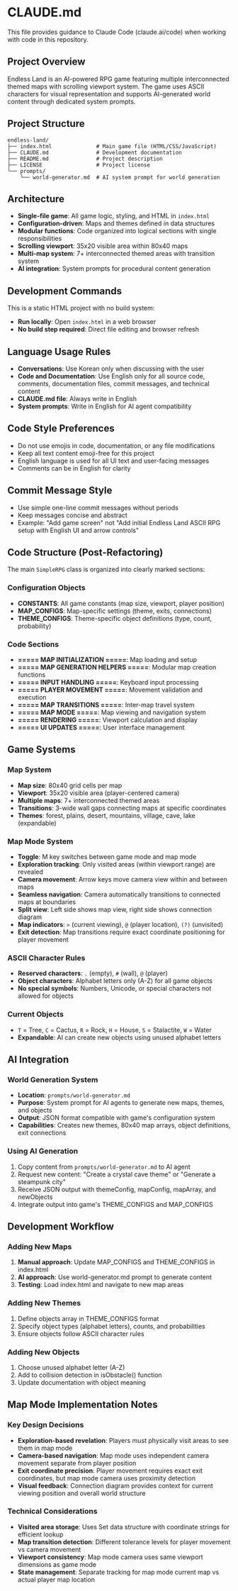 # CLAUDE.md

This file provides guidance to Claude Code (claude.ai/code) when working with code in this repository.

## Project Overview
Endless Land is an AI-powered RPG game featuring multiple interconnected themed maps with scrolling viewport system. The game uses ASCII characters for visual representation and supports AI-generated world content through dedicated system prompts.

## Project Structure
```
endless-land/
├── index.html              # Main game file (HTML/CSS/JavaScript)
├── CLAUDE.md               # Development documentation
├── README.md               # Project description
├── LICENSE                 # Project license
└── prompts/
    └── world-generator.md  # AI system prompt for world generation
```

## Architecture
- **Single-file game**: All game logic, styling, and HTML in `index.html`
- **Configuration-driven**: Maps and themes defined in data structures
- **Modular functions**: Code organized into logical sections with single responsibilities
- **Scrolling viewport**: 35x20 visible area within 80x40 maps
- **Multi-map system**: 7+ interconnected themed areas with transition system
- **AI integration**: System prompts for procedural content generation

## Development Commands
This is a static HTML project with no build system:
- **Run locally**: Open `index.html` in a web browser
- **No build step required**: Direct file editing and browser refresh

## Language Usage Rules
- **Conversations**: Use Korean only when discussing with the user
- **Code and Documentation**: Use English only for all source code, comments, documentation files, commit messages, and technical content
- **CLAUDE.md file**: Always write in English
- **System prompts**: Write in English for AI agent compatibility

## Code Style Preferences
- Do not use emojis in code, documentation, or any file modifications
- Keep all text content emoji-free for this project
- English language is used for all UI text and user-facing messages
- Comments can be in English for clarity

## Commit Message Style
- Use simple one-line commit messages without periods
- Keep messages concise and abstract
- Example: "Add game screen" not "Add initial Endless Land ASCII RPG setup with English UI and arrow controls"

## Code Structure (Post-Refactoring)
The main `SimpleRPG` class is organized into clearly marked sections:

### Configuration Objects
- **CONSTANTS**: All game constants (map size, viewport, player position)
- **MAP_CONFIGS**: Map-specific settings (theme, exits, connections)
- **THEME_CONFIGS**: Theme-specific object definitions (type, count, probability)

### Code Sections
- **===== MAP INITIALIZATION =====**: Map loading and setup
- **===== MAP GENERATION HELPERS =====**: Modular map creation functions
- **===== INPUT HANDLING =====**: Keyboard input processing
- **===== PLAYER MOVEMENT =====**: Movement validation and execution
- **===== MAP TRANSITIONS =====**: Inter-map travel system
- **===== MAP MODE =====**: Map viewing and navigation system
- **===== RENDERING =====**: Viewport calculation and display
- **===== UI UPDATES =====**: User interface management

## Game Systems

### Map System
- **Map size**: 80x40 grid cells per map
- **Viewport**: 35x20 visible area (player-centered camera)
- **Multiple maps**: 7+ interconnected themed areas
- **Transitions**: 3-wide wall gaps connecting maps at specific coordinates
- **Themes**: forest, plains, desert, mountains, village, cave, lake (expandable)

### Map Mode System
- **Toggle**: M key switches between game mode and map mode
- **Exploration tracking**: Only visited areas (within viewport range) are revealed
- **Camera movement**: Arrow keys move camera view within and between maps
- **Seamless navigation**: Camera automatically transitions to connected maps at boundaries
- **Split view**: Left side shows map view, right side shows connection diagram
- **Map indicators**: `>` (current viewing), `@` (player location), `(?)` (unvisited)
- **Exit detection**: Map transitions require exact coordinate positioning for player movement

### ASCII Character Rules
- **Reserved characters**: `.` (empty), `#` (wall), `@` (player)
- **Object characters**: Alphabet letters only (A-Z) for all game objects
- **No special symbols**: Numbers, Unicode, or special characters not allowed for objects

### Current Objects
- `T` = Tree, `C` = Cactus, `R` = Rock, `H` = House, `S` = Stalactite, `W` = Water
- **Expandable**: AI can create new objects using unused alphabet letters

## AI Integration

### World Generation System
- **Location**: `prompts/world-generator.md`
- **Purpose**: System prompt for AI agents to generate new maps, themes, and objects
- **Output**: JSON format compatible with game's configuration system
- **Capabilities**: Creates new themes, 80x40 map arrays, object definitions, exit connections

### Using AI Generation
1. Copy content from `prompts/world-generator.md` to AI agent
2. Request new content: "Create a crystal cave theme" or "Generate a steampunk city"
3. Receive JSON output with themeConfig, mapConfig, mapArray, and newObjects
4. Integrate output into game's THEME_CONFIGS and MAP_CONFIGS

## Development Workflow

### Adding New Maps
1. **Manual approach**: Update MAP_CONFIGS and THEME_CONFIGS in index.html
2. **AI approach**: Use world-generator.md prompt to generate content
3. **Testing**: Load index.html and navigate to new map areas

### Adding New Themes
1. Define objects array in THEME_CONFIGS format
2. Specify object types (alphabet letters), counts, and probabilities
3. Ensure objects follow ASCII character rules

### Adding New Objects
1. Choose unused alphabet letter (A-Z)
2. Add to collision detection in isObstacle() function
3. Update documentation with object meaning

## Map Mode Implementation Notes

### Key Design Decisions
- **Exploration-based revelation**: Players must physically visit areas to see them in map mode
- **Camera-based navigation**: Map mode uses independent camera movement separate from player position
- **Exit coordinate precision**: Player movement requires exact exit coordinates, but map mode camera uses proximity detection
- **Visual feedback**: Connection diagram provides context for current viewing position and overall world structure

### Technical Considerations
- **Visited area storage**: Uses Set data structure with coordinate strings for efficient lookup
- **Map transition detection**: Different tolerance levels for player movement vs camera movement
- **Viewport consistency**: Map mode camera uses same viewport dimensions as game mode
- **State management**: Separate tracking for map mode current map vs actual player map location
